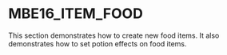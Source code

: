 # MBE16_ITEM_FOOD

This section demonstrates how to create new food items. It also demonstrates how to set potion effects on food items.
